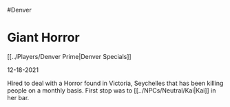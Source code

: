 #Denver
# Giant Horror

[[../Players/Denver Prime|Denver Specials]]

12-18-2021

Hired to deal with a Horror found in Victoria, Seychelles that has been killing people on a monthly basis. First stop was to [[../NPCs/Neutral/Kai|Kai]] in her bar.